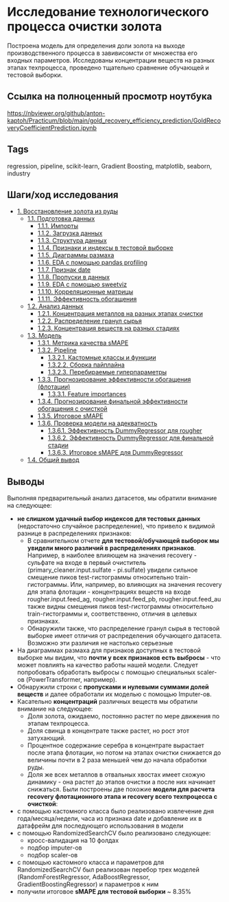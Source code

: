 # Исследование технологического процесса очистки золота

Построена модель для определения доли золота на выходе производственного процесса в завивисомсти от множества его входных параметров. Исследованы концентрации веществ на разных этапах техпроцесса, проведено тщательно сравнение обучающей и тестовой выборки.

## Ссылка на полноценный просмотр ноутбука

https://nbviewer.org/github/anton-kaptoh/Practicum/blob/main/gold_recovery_efficiency_prediction/GoldRecoveryCoefficientPrediction.ipynb

## Tags
regression, pipeline, scikit-learn, Gradient Boosting, matplotlib, seaborn, industry

## Шаги/ход исследования
- [1. Восстановление золота из руды](#1.-Восстановление-золота-из-руды)
  - [1.1. Подготовка данных](#1.1.-Подготовка-данных)
    - [1.1.1. Импорты](#1.1.1.-Импорты)
    - [1.1.2. Загрузка данных](#1.1.2.-Загрузка-данных)
    - [1.1.3. Структура данных](#1.1.3.-Структура-данных)
    - [1.1.4. Признаки и индексы в тестовой выборке](#1.1.4.-Признаки-и-индексы-в-тестовой-выборке)
    - [1.1.5. Диаграммы размаха](#1.1.5.-Диаграммы-размаха)
    - [1.1.6. EDA  с помощью pandas profiling](#1.1.6.-EDA--с-помощью-pandas-profiling)
    - [1.1.7. Признак date](#1.1.7.-Признак-date)
    - [1.1.8. Пропуски в данных](#1.1.8.-Пропуски-в-данных)
    - [1.1.9. EDA  с помощью sweetviz](#1.1.9.-EDA--с-помощью-sweetviz)
    - [1.1.10. Корреляционные матрицы](#1.1.10.-Корреляционные-матрицы)
    - [1.1.11. Эффективность обогащения](#1.1.11.-Эффективность-обогащения)
  - [1.2. Анализ данных](#1.2.-Анализ-данных)
    - [1.2.1. Концентрация металлов на разных этапах очистки](#1.2.1.-Концентрация-металлов-на-разных-этапах-очистки)
    - [1.2.2. Распределение гранул сырья](#1.2.2.-Распределение-гранул-сырья)
    - [1.2.3. Концентрация веществ на разных стадиях](#1.2.3.-Концентрация-веществ-на-разных-стадиях)
  - [1.3. Модель](#1.3.-Модель)
    - [1.3.1. Метрика качества sMAPE](#1.3.1.-Метрика-качества-sMAPE)
    - [1.3.2. Pipeline](#1.3.2.-Pipeline)
      - [1.3.2.1. Кастомные классы и функции](#1.3.2.1.-Кастомные-классы-и-функции)
      - [1.3.2.2. Сборка пайплайна](#1.3.2.2.-Сборка-пайплайна)
      - [1.3.2.3. Перебираемые гиперпараметры](#1.3.2.3.-Перебираемые-гиперпараметры)
    - [1.3.3. Прогнозирование эффективности обогащения (флотации)](#1.3.3.-Прогнозирование-эффективности-обогащения-(флотации))
      - [1.3.3.1. Feature importances](#1.3.3.1.-Feature-importances)
    - [1.3.4. Прогнозирование финальной эффективности обогащения с очисткой](#1.3.4.-Прогнозирование-финальной-эффективности-обогащения-с-очисткой)
    - [1.3.5. Итоговое sMAPE](#1.3.5.-Итоговое-sMAPE)
    - [1.3.6. Проверка модели на адекватность](#1.3.6.-Проверка-модели-на-адекватность)
      - [1.3.6.1. Эффективность DummyRegressor для rougher](#1.3.6.1.-Эффективность-DummyRegressor-для-rougher)
      - [1.3.6.2. Эффективность DummyRegressor для финальной стадии](#1.3.6.2.-Эффективность-DummyRegressor-для-финальной-стадии)
      - [1.3.6.3. Итоговое sMAPE для DummyRegressor](#1.3.6.3.-Итоговое-sMAPE-для-DummyRegressor)
  - [1.4. Общий вывод](#1.4.-Общий-вывод)

## Выводы
Выполняя предварительный анализ датасетов, мы обратили внимание на следующее:
* <b>не слишком удачный выбор индексов для тестовых данных</b> (недостаточно случайное распределение), что привело к видимой разнице в распределениях признаков:
  * В сравнительном отчете <b>для тестовой/обучающей выборок мы увидели много различий в распределениях признаков</b>. Например, в наиболее влияющем на значения recovery - сульфате на входе в первый очиститель (primary_cleaner.input.sulfate - pi.sulfate) увидели сильное смещение пиков test-гистограммы относительно train-гистограммы. Или, например, во влияющих на значения recovery для этапа флотации - концентрациях веществ на входе rougher.input.feed_ag, rougher.input.feed_pb, rougher.input.feed_au также видны смещения пиков test-гистограммы относительно train-гистограммы и, соответственно, отличия в целевых признаках.
  * Обнаружили также, что распределение гранул сырья в тестовой выборке имеет отличия от распределения обучающего датасета. Возможно эти различия не настолько серьезные
* На диаграммах размаха для признаков доступных в тестовой выборке мы видим, что <b>почти у всех признаков есть выбросы</b> - что может повлиять на качество работы нашей модели. Следует попробовать обработать выбросы с помощью специальных scaler-ов (PowerTransformer, например).
* Обнаружили строки с <b>пропусками и нулевыми суммами долей веществ</b> и далее обработали их моделью с помощью Imputer-ов. 
* Касательно <b>концентраций</b> различных веществ мы обратили внимание на следующее:
  * Доля золота, ожидаемо, постоянно растет по мере движения по этапам техпроцесса. 
  * Доля свинца в концентрате также растет, но рост этот затухающий. 
  * Процентное содержание серебра в концентрате вырастает после этапа флотации, но потом на этапах очистки снижается до величины почти в 2 раза меньшей чем до начала обработки руды.  
  * Доля же всех металлов в отвальных хвостах имеет схожую динамику - она растет до этапов очистки а после них начинает снижаться.
Были построены две похожие <b>модели для расчета recovery флотационного этапа и recovery всего техпроцесса с очисткой</b>:
* с помощью кастомного класса было реализовано извлечение дня года/месяца/недели, часа из признака date и добавление их в датафрейм для последующего использования в модели
* с помощью RandomizedSearchCV было реализовано следующее:
  * кросс-валидация на 10 фолдах
  * подбор imputer-ов
  * подбор scaler-ов
* с помощью кастомного класса и параметров для RandomizedSearchCV был реализован перебор трех моделей (RandomForestRegressor, AdaBoostRegressor, GradientBoostingRegressor) и параметров к ним
* получили итоговое <b>sMAPE для тестовой выборки</b> ~ 8.35%